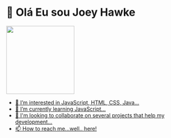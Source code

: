 # :metal: Olá Eu sou Joey Hawke 
<div style="margin: auto;">
    <a href="https://github.com/JoeyHawke" target="_self" rel="internal">
    <img height="180em" src="https://github-readme-stats.vercel.app/api?username=JoeyHawke&show_icons=true&theme=radical&include_all_commits=true&count_private=true"/>
</div>

- 👀 I’m interested in JavaScript, HTML, CSS, Java...
- 🌱 I’m currently learning JavaScript...
- 💞️ I'm looking to collaborate on several projects that help my development...
- 📫 How to reach me...well.. here!

<!---
JoeyHawke/JoeyHawke is a ✨ special ✨ repository because its `README.md` (this file) appears on your GitHub profile.
You can click the Preview link to take a look at your changes.
--->
